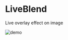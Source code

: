 LiveBlend
=========

Live overlay effect on image

![demo][image-1]

[image-1]:  https://dl.dropboxusercontent.com/u/1599662/Demos/liveblend.gif "demo"